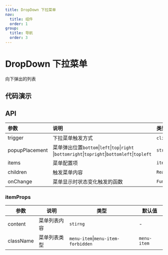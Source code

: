 ```yaml
---
title: DropDown 下拉菜单
nav:
  title: 组件
  order: 1
group:
  title: 导航
  order: 3
---
```


# DropDown 下拉菜单

向下弹出的列表

## 代码演示

<!-- <code src="./demo/basic.tsx"></code>

<code src="./demo/popupPlacement.tsx"></code>

<code src="./demo/trigger.tsx"></code>

<code src="./demo/rightClick.tsx"></code>

<code src="./demo/else.tsx"></code>

<code src="./demo/childrens.tsx"></code> -->

## API

| 参数 | 说明 | 类型 | 默认值 |
| :-- | :-- | :-- | :-- |
| trigger | 下拉菜单触发方式 | `click`\|`hover`\|`contextMenu` | `hover` |
| popupPlacement | 菜单弹出位置`bottom`\|`left`\|`top`\|`right` \|`bottomright`\|`topright`\|`bottomleft`\|`topleft` | `string` | `'bottom'` |
| items | 菜单配置项 | `itemProps` | - |
| children | 触发菜单内容 | `ReactNode` | - |
| onChange | 菜单显示时状态变化触发的函数 | `Function` | - |

### itemProps

| 参数      | 说明         | 类型                               | 默认值      |
| --------- | ------------ | ---------------------------------- | ----------- |
| content   | 菜单列表内容 | `stirng`                           | -           |
| className | 菜单列表类型 | `menu-item`\|`menu-item-forbidden` | `menu-item` |
